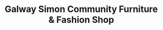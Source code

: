 ---
title: "Galway Simon Community Furniture & Fashion Shop"
url: /galway/galway-simon-community-furniture-and-fashion-shop/
shop: charity
---
